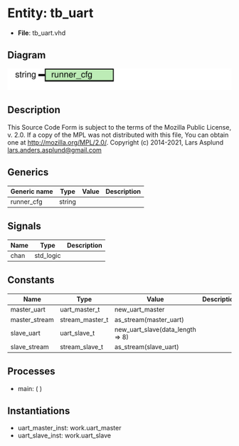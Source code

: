 # Entity: tb_uart

- **File**: tb_uart.vhd
## Diagram

![Diagram](tb_uart.svg "Diagram")
## Description

This Source Code Form is subject to the terms of the Mozilla Public
License, v. 2.0. If a copy of the MPL was not distributed with this file,
You can obtain one at http://mozilla.org/MPL/2.0/.
Copyright (c) 2014-2021, Lars Asplund lars.anders.asplund@gmail.com
## Generics

| Generic name | Type   | Value | Description |
| ------------ | ------ | ----- | ----------- |
| runner_cfg   | string |       |             |
## Signals

| Name | Type      | Description |
| ---- | --------- | ----------- |
| chan | std_logic |             |
## Constants

| Name          | Type            | Value                             | Description |
| ------------- | --------------- | --------------------------------- | ----------- |
| master_uart   | uart_master_t   |  new_uart_master                  |             |
| master_stream | stream_master_t |  as_stream(master_uart)           |             |
| slave_uart    | uart_slave_t    |  new_uart_slave(data_length => 8) |             |
| slave_stream  | stream_slave_t  |  as_stream(slave_uart)            |             |
## Processes
- main: (  )
## Instantiations

- uart_master_inst: work.uart_master
- uart_slave_inst: work.uart_slave

